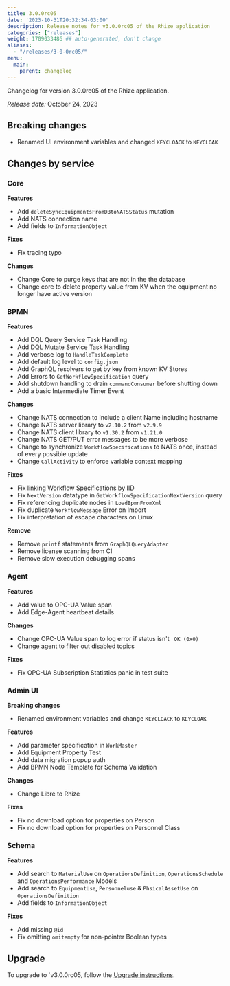 ```yaml
---
title: 3.0.0rc05
date: '2023-10-31T20:32:34-03:00'
description: Release notes for v3.0.0rc05 of the Rhize application
categories: ["releases"]
weight: 1709033486 ## auto-generated, don't change
aliases:
  - "/releases/3-0-0rc05/"
menu:
  main:
    parent: changelog
---
```


Changelog for version 3.0.0rc05 of the Rhize application.

_Release date:_ October 24, 2023

## Breaking changes

- Renamed UI environment variables and changed `KEYCLOACK` to `KEYCLOAK`

## Changes by service

### Core

**Features**
- Add `deleteSyncEquipmentsFromDBtoNATSStatus` mutation
- Add NATS connection name
- Add fields to `InformationObject`

**Fixes**
- Fix tracing typo

**Changes**
- Change Core to purge keys that are not in the the database
- Change core to delete property value from KV when the equipment no longer have active version

### BPMN

**Features**
- Add DQL Query Service Task Handling
- Add DQL Mutate Service Task Handling
- Add verbose log to `HandleTaskComplete`
- Add default log level to `config.json`
- Add GraphQL resolvers to get by key from known KV Stores
- Add Errors to `GetWorkflowSpecification` query
- Add shutdown handling to drain `commandConsumer` before shutting down
- Add a basic Intermediate Timer Event

**Changes**
- Change NATS connection to include a client Name including hostname
- Change NATS server library to `v2.10.2` from `v2.9.9`
- Change NATS client library to `v1.30.2` from `v1.21.0`
- Change NATS GET/PUT error messages to be more verbose
- Change to synchronize `WorkflowSpecifications` to NATS once, instead of every possible update
- Change `CallActivity` to enforce variable context mapping

**Fixes**
- Fix linking Workflow Specifications by IID
- Fix `NextVersion` datatype in `GetWorkflowSpecificationNextVersion` query
- Fix referencing duplicate nodes in `LoadBpmnFromXml`
- Fix duplicate `WorkflowMessage` Error on Import
- Fix interpretation of escape characters on Linux

**Remove**
- Remove `printf` statements from `GraphQLQueryAdapter`
- Remove license scanning from CI
- Remove slow execution debugging spans

### Agent

**Features**
- Add value to OPC-UA Value span
- Add Edge-Agent heartbeat details

**Changes**
- Change OPC-UA Value span to log error if status isn't ` OK (0x0)`
- Change agent to filter out disabled topics

**Fixes**
- Fix OPC-UA Subscription Statistics panic in test suite

### Admin UI


**Breaking changes**
- Renamed environment variables and change `KEYCLOACK` to `KEYCLOAK`

**Features**
- Add parameter specification in `WorkMaster`
- Add Equipment Property Test
- Add data migration popup auth
- Add BPMN Node Template for Schema Validation

**Changes**
- Change Libre to Rhize

**Fixes**
- Fix no download option for properties on Person
- Fix no download option for properties on Personnel Class

### Schema

**Features**
- Add search to `MaterialUse` on `OperationsDefinition`, `OperationsSchedule` and `OperationsPerformance` Models
- Add search to `EquipmentUse`, `Personneluse` & `PhsicalAssetUse` on `OperationsDefinition`
- Add fields to `InformationObject`

**Fixes**
- Add missing `@id`
- Fix omitting `omitempty` for non-pointer Boolean types

## Upgrade

To upgrade to `v3.0.0rc05, follow the [Upgrade instructions](/deploy/upgrade).
